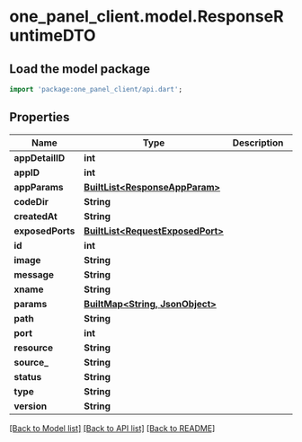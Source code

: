 # one_panel_client.model.ResponseRuntimeDTO

## Load the model package
```dart
import 'package:one_panel_client/api.dart';
```

## Properties
Name | Type | Description | Notes
------------ | ------------- | ------------- | -------------
**appDetailID** | **int** |  | [optional] 
**appID** | **int** |  | [optional] 
**appParams** | [**BuiltList&lt;ResponseAppParam&gt;**](ResponseAppParam.md) |  | [optional] 
**codeDir** | **String** |  | [optional] 
**createdAt** | **String** |  | [optional] 
**exposedPorts** | [**BuiltList&lt;RequestExposedPort&gt;**](RequestExposedPort.md) |  | [optional] 
**id** | **int** |  | [optional] 
**image** | **String** |  | [optional] 
**message** | **String** |  | [optional] 
**xname** | **String** |  | [optional] 
**params** | [**BuiltMap&lt;String, JsonObject&gt;**](JsonObject.md) |  | [optional] 
**path** | **String** |  | [optional] 
**port** | **int** |  | [optional] 
**resource** | **String** |  | [optional] 
**source_** | **String** |  | [optional] 
**status** | **String** |  | [optional] 
**type** | **String** |  | [optional] 
**version** | **String** |  | [optional] 

[[Back to Model list]](../README.md#documentation-for-models) [[Back to API list]](../README.md#documentation-for-api-endpoints) [[Back to README]](../README.md)


